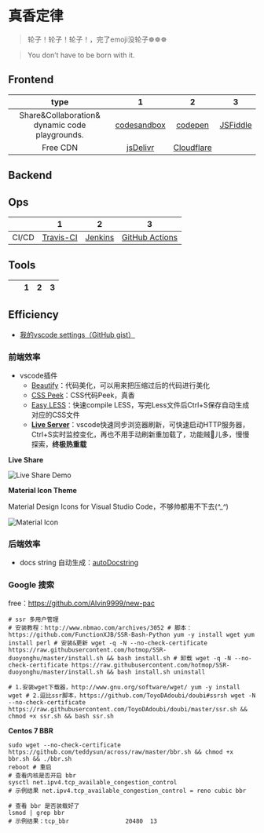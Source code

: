 # 真香定律

>轮子！轮子！轮子！，完了emoji没轮子☸️☸️☸️

>You don’t have to be born with it.

## Frontend

|type|1|2|3|
|:--:|:--:|:--:|:--:|
|Share&Collaboration& dynamic code playgrounds.|[codesandbox](https://codesandbox.io/explore)|[codepen](https://codepen.io/)|[JSFiddle](https://docs.jsfiddle.net/github-integration)|
|Free CDN|[jsDelivr](https://www.jsdelivr.com/)|[Cloudflare](https://www.cloudflare.com/cdn/)|

## Backend


## Ops

|&ensp;|1|2|3|
|:--:|:--:|:--:|:--:|
|CI/CD|[Travis-CI](https://travis-ci.org/)|[Jenkins](https://jenkins.io/zh/)|[GitHub Actions](https://github-actions.netlify.com/)|


## Tools

|&ensp;|1|2|3|
|:--:|:--:|:--:|:--:|


## Efficiency

- [我的vscode settings（GitHub gist）](https://gist.github.com/yeshan333/2f219672ddfcae7b58d64c3df71d7280)

### 前端效率

- vscode插件
  - [Beautify](https://marketplace.visualstudio.com/items?itemName=HookyQR.beautify)：代码美化，可以用来把压缩过后的代码进行美化
  - [CSS Peek](https://marketplace.visualstudio.com/items?itemName=pranaygp.vscode-css-peek)：CSS代码Peek，真香
  - [Easy LESS](https://marketplace.visualstudio.com/items?itemName=mrcrowl.easy-less)：快速compile LESS，写完Less文件后Ctrl+S保存自动生成对应的CSS文件
  - [**Live Server**](https://marketplace.visualstudio.com/items?itemName=ritwickdey.LiveServer)：vscode快速同步浏览器刷新，可快速启动HTTP服务器，Ctrl+S实时监控变化，再也不用手动刷新重加载了，功能贼🐓儿多，慢慢探索，**终极热重载**

**Live Share**

![Live Share Demo](https://img.vim-cn.com/11/51c83e5889d5b0143d23c0e113ddc4c3c1c651.gif)

**Material Icon Theme**

Material Design Icons for Visual Studio Code，不够帅都用不下去(*^_^*)

![Material Icon](https://img.vim-cn.com/41/b6ebcec3c07861c1a5c6eb918876672d863a32.png)

### 后端效率

- docs string 自动生成：[autoDocstring](https://marketplace.visualstudio.com/items?itemName=njpwerner.autodocstring)

### Google 搜索

free：https://github.com/Alvin9999/new-pac

```shell
# ssr 多用户管理
# 安装教程：http://www.nbmao.com/archives/3052 # 脚本：https://github.com/FunctionXJB/SSR-Bash-Python yum -y install wget yum install perl # 安装&更新 wget -q -N --no-check-certificate https://raw.githubusercontent.com/hotmop/SSR-duoyonghu/master/install.sh && bash install.sh # 卸载 wget -q -N --no-check-certificate https://raw.githubusercontent.com/hotmop/SSR-duoyonghu/master/install.sh && bash install.sh uninstall
```

```shell
# 1.安装wget下载器，http://www.gnu.org/software/wget/ yum -y install wget # 2.逗比ssr脚本，https://github.com/ToyoDAdoubi/doubi#ssrsh wget -N --no-check-certificate https://raw.githubusercontent.com/ToyoDAdoubi/doubi/master/ssr.sh && chmod +x ssr.sh && bash ssr.sh
```

**Centos 7 BBR**

```shell
sudo wget --no-check-certificate https://github.com/teddysun/across/raw/master/bbr.sh && chmod +x bbr.sh && ./bbr.sh
reboot # 重启
# 查看内核是否开启 bbr
sysctl net.ipv4.tcp_available_congestion_control
# 示例结果 net.ipv4.tcp_available_congestion_control = reno cubic bbr

# 查看 bbr 是否装载好了
lsmod | grep bbr
# 示例结果：tcp_bbr                20480  13
```




